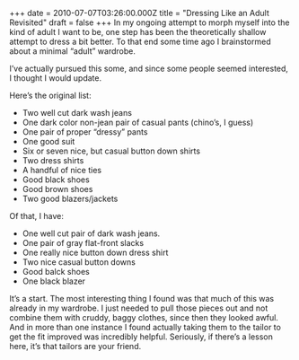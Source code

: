 +++
date = 2010-07-07T03:26:00.000Z
title = "Dressing Like an Adult Revisited"
draft = false
+++
In my ongoing attempt to morph myself into the kind of adult I want to
be, one step has been the theoretically shallow attempt to dress a bit
better. To that end some time ago I brainstormed about a minimal “adult”
wardrobe.

I’ve actually pursued this some, and since some people seemed
interested, I thought I would update.

Here’s the original list:

-   Two well cut dark wash jeans
-   One dark color non-jean pair of casual pants (chino’s, I guess)
-   One pair of proper “dressy” pants
-   One good suit
-   Six or seven nice, but casual button down shirts
-   Two dress shirts
-   A handful of nice ties
-   Good black shoes
-   Good brown shoes
-   Two good blazers/jackets

Of that, I have:

-   One well cut pair of dark wash jeans.
-   One pair of gray flat-front slacks
-   One really nice button down dress shirt
-   Two nice casual button downs
-   Good balck shoes
-   One black blazer

It’s a start. The most interesting thing I found was that much of this
was already in my wardrobe. I just needed to pull those pieces out and
not combine them with cruddy, baggy clothes, since then they looked
awful. And in more than one instance I found actually taking them to the
tailor to get the fit improved was incredibly helpful. Seriously, if
there’s a lesson here, it’s that tailors are your friend.
